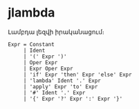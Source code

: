 # jlambda

Լամբդա լեզվի իրականացում։

````
Expr = Constant
     | Ident
     | '(' Expr ')'
     | Oper Expr
     | Expr Oper Expr
     | 'if' Expr 'then' Expr 'else' Expr
     | 'lambda' Ident '.' Expr
     | 'apply' Expr 'to' Expr
     | '#' Ident '.' Expr
     | '{' Expr '?' Expr ':' Expr '}'
````
